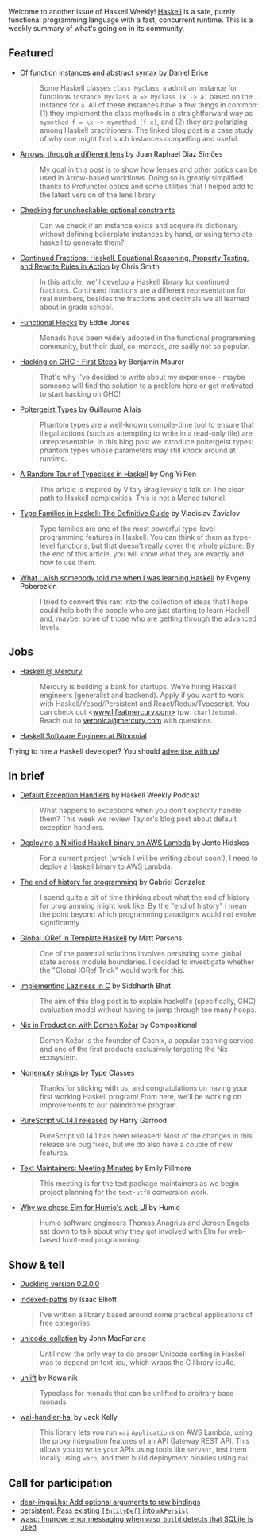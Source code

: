 Welcome to another issue of Haskell Weekly!
[Haskell](https://www.haskell.org) is a safe, purely functional programming language with a fast, concurrent runtime.
This is a weekly summary of what's going on in its community.

## Featured

- [Of function instances and abstract syntax](https://www.danielbrice.net/blog/of-function-instances-and-abstract-syntax/) by Daniel Brice
  > Some Haskell classes `class Myclass a` admit an instance for functions `instance Myclass a => Myclass (x -> a)` based on the instance for `a`. All of these instances have a few things in common: (1) they implement the class methods in a straightforward way as `mymethod f = \x -> mymethod (f x)`, and (2) they are polarizing among Haskell practitioners. The linked blog post is a case study of why one might find such instances compelling and useful.

- [Arrows, through a different lens](https://www.tweag.io/blog/2021-04-15-arrows-through-a-different-lens/) by Juan Raphael Diaz Simões
  > My goal in this post is to show how lenses and other optics can be used in Arrow-based workflows. Doing so is greatly simplified thanks to Profunctor optics and some utilities that I helped add to the latest version of the lens library.

- [Checking for uncheckable: optional constraints](https://aadaa-fgtaa.github.io/blog/optionally/)
  > Can we check if an instance exists and acquire its dictionary without defining boilerplate instances by hand, or using template haskell to generate them?

- [Continued Fractions: Haskell, Equational Reasoning, Property Testing, and Rewrite Rules in Action](https://cdsmithus.medium.com/continued-fractions-haskell-equational-reasoning-property-testing-and-rewrite-rules-in-action-77a16d750e3f) by Chris Smith
  > In this article, we'll develop a Haskell library for continued fractions. Continued fractions are a different representation for real numbers, besides the fractions and decimals we all learned about in grade school.

- [Functional Flocks](https://ec-jones.github.io/flocking.html) by Eddie Jones
  > Monads have been widely adopted in the functional programming community, but their dual, co-monads, are sadly not so popular.

- [Hacking on GHC - First Steps](https://cptwunderlich.github.io/2021/04/21/ghc-hacking-first-steps.html) by Benjamin Maurer
  > That's why I've decided to write about my experience - maybe someone will find the solution to a problem here or get motivated to start hacking on GHC!

- [Poltergeist Types](https://gallais.github.io/blog/poltergeist-types) by Guillaume Allais
  > Phantom types are a well-known compile-time tool to ensure that illegal actions (such as attempting to write in a read-only file) are unrepresentable. In this blog post we introduce poltergeist types: phantom types whose parameters may still knock around at runtime.

- [A Random Tour of Typeclass in Haskell](https://medium.com/geekculture/a-random-tour-of-typeclass-in-haskell-87a5a2125e1a) by Ong Yi Ren
  > This article is inspired by Vitaly Bragilevsky's talk on The clear path to Haskell complexities. This is not a Monad tutorial.

- [Type Families in Haskell: The Definitive Guide](https://serokell.io/blog/type-families-haskell) by Vladislav Zavialov
  > Type families are one of the most powerful type-level programming features in Haskell. You can think of them as type-level functions, but that doesn't really cover the whole picture. By the end of this article, you will know what they are exactly and how to use them.

- [What I wish somebody told me when I was learning Haskell](https://www.poberezkin.com/posts/2021-04-21-what-i-wish-somebody-told-me-when-i-was-learning-Haskell.html) by Evgeny Poberezkin
  > I tried to convert this rant into the collection of ideas that I hope could help both the people who are just starting to learn Haskell and, maybe, some of those who are getting through the advanced levels.

## Jobs

<!-- Runs from 2021-04-22 to 2021-06-24. -->
- [Haskell @ Mercury](https://mercury.com/jobs/generalist-engineer)
  > Mercury is building a bank for startups. We're hiring Haskell engineers (generalist and backend). Apply if you want to work with Haskell/Yesod/Persistent and React/Redux/Typescript. You can check out <www.lifeatmercury.com> (pw: `charlietuna`). Reach out to <veronica@mercury.com> with questions.

- [Haskell Software Engineer at Bitnomial](https://np.reddit.com/r/haskell/comments/muvbdq/bitnomial_is_hiring_haskell_software_engineers/)

Trying to hire a Haskell developer?
You should [advertise with us](https://haskellweekly.news/advertising.html)!

## In brief

- [Default Exception Handlers](https://haskellweekly.news/episode/43.html) by Haskell Weekly Podcast
  > What happens to exceptions when you don't explicitly handle them? This week we review Taylor's blog post about default exception handlers.

- [Deploying a Nixified Haskell binary on AWS Lambda](https://www.hjdskes.nl/blog/haskell-nix-aws-lambda/) by Jente Hidskes
  > For a current project (which I will be writing about soon!), I need to deploy a Haskell binary to AWS Lambda.

- [The end of history for programming](https://www.haskellforall.com/2021/04/the-end-of-history-for-programming.html) by Gabriel Gonzalez
  > I spend quite a bit of time thinking about what the end of history for programming might look like. By the "end of history" I mean the point beyond which programming paradigms would not evolve significantly.

- [Global IORef in Template Haskell](https://www.parsonsmatt.org/2021/04/21/global_ioref_in_template_haskell.html) by Matt Parsons
  > One of the potential solutions involves persisting some global state across module boundaries. I decided to investigate whether the "Global IORef Trick" would work for this.

- [Implementing Laziness in C](https://functional.works-hub.com/learn/implementing-laziness-in-c-2ba95) by Siddharth Bhat
  > The aim of this blog post is to explain haskell's (specifically, GHC) evaluation model without having to jump through too many hoops.

- [Nix in Production with Domen Kožar](https://www.compositional.fm/domenkozar) by Compositional
  > Domen Kožar is the founder of Cachix, a popular caching service and one of the first products exclusively targeting the Nix ecosystem.

- [Nonempty strings](https://typeclasses.com/beginner-crash-course/nonempty) by Type Classes
  > Thanks for sticking with us, and congratulations on having your first working Haskell program! From here, we'll be working on improvements to our palindrome program.

- [PureScript v0.14.1 released](https://discourse.purescript.org/t/purescript-v0-14-1-released/2279) by Harry Garrood
  > PureScript v0.14.1 has been released! Most of the changes in this release are bug fixes, but we do also have a couple of new features.

- [Text Maintainers: Meeting Minutes](https://discourse.haskell.org/t/text-maintainers-meeting-minutes-2021-04-15/2378?u=taylorfausak) by Emily Pillmore
  > This meeting is for the text package maintainers as we begin project planning for the `text-utf8` conversion work.

- [Why we chose Elm for Humio's web UI](https://www.humio.com/whats-new/blog/why-we-chose-elm-for-humio-s-web-ui) by Humio
  > Humio software engineers Thomas Anagrius and Jeroen Engels sat down to talk about why they got involved with Elm for web-based front-end programming.

## Show & tell

- [Duckling version 0.2.0.0](https://github.com/facebook/duckling/releases/tag/v0.2.0.0)

- [indexed-paths](https://np.reddit.com/r/haskell/comments/mt4k6q/indexedpaths_a_library_for_working_with_free/) by Isaac Elliott
  > I've written a library based around some practical applications of free categories.

- [unicode-collation](https://np.reddit.com/r/haskell/comments/mt0h9r/ann_unicodecollation_01/) by John MacFarlane
  > Until now, the only way to do proper Unicode sorting in Haskell was to depend on text-icu, which wraps the C library icu4c.

- [unlift](https://github.com/kowainik/unlift/tree/132e8faa00a44f06dfeb2375fff6d77f64dc96b4) by Kowainik
  > Typeclass for monads that can be unlifted to arbitrary base monads.

- [wai-handler-hal](https://mail.haskell.org/pipermail/haskell-cafe/2021-April/133837.html) by Jack Kelly
  > This library lets you run `wai` `Application`s on AWS Lambda, using the proxy integration features of an API Gateway REST API. This allows you to write your APIs using tools like `servant`, test them locally using `warp`, and then build deployment binaries using `hal`.

## Call for participation

-   [dear-imgui.hs: Add optional arguments to raw bindings](https://github.com/haskell-game/dear-imgui.hs/issues/52)
-   [persistent: Pass existing `[EntityDef]` into `mkPersist`](https://github.com/yesodweb/persistent/issues/1241)
-   [wasp: Improve error messaging when `wasp build` detects that SQLite is used](https://github.com/wasp-lang/wasp/issues/213)
